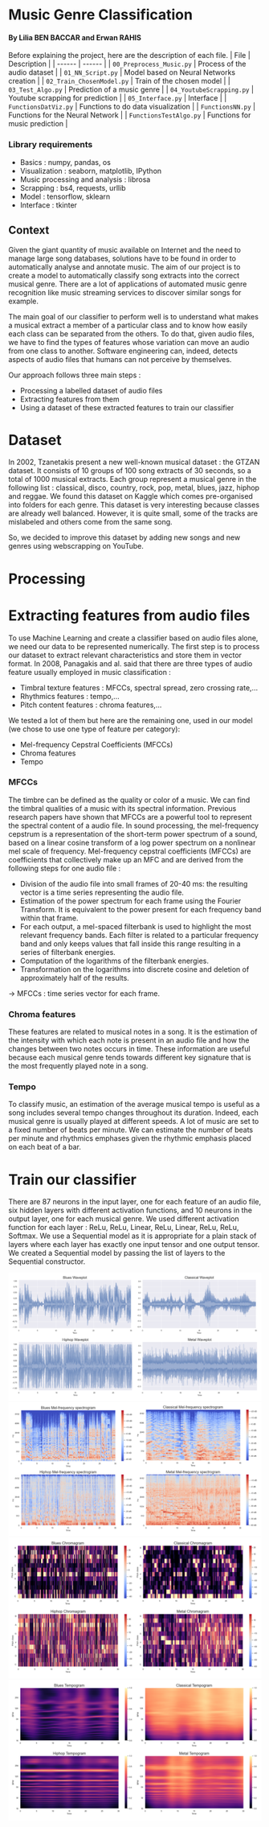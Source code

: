 # Music Genre Classification
#### By Lilia BEN BACCAR and Erwan RAHIS
Before explaining the project, here are the description of each file.
| File | Description |
| ------ | ------ |
| `00_Preprocess_Music.py` | Process of the audio dataset |
| `01_NN_Script.py` | Model based on Neural Networks creation |
| `02_Train_ChosenModel.py` | Train of the chosen model |
| `03_Test_Algo.py` | Prediction of a music genre |
| `04_YoutubeScrapping.py` | Youtube scrapping for prediction |
| `05_Interface.py` | Interface |
| `FunctionsDatViz.py` | Functions to do data visualization |
| `FunctionsNN.py` | Functions for the Neural Network |
| `FunctionsTestAlgo.py` | Functions for music prediction |

### Library requirements  
  - Basics : numpy, pandas, os
  - Visualization : seaborn, matplotlib, IPython
  - Music processing and analysis : librosa
  - Scrapping : bs4, requests, urllib
  - Model : tensorflow, sklearn
  - Interface : tkinter

## Context 
Given the giant quantity of music available on Internet and the need to manage large song databases, solutions have to be found in order to automatically analyse and annotate music. The aim of our project is to create a model to automatically classify song extracts into the correct musical genre. There are a lot of applications of automated music genre recognition like music streaming services to discover similar songs for example.

The main goal of our classifier to perform well is to understand what makes a musical extract a member of a particular class and to know how easily each class can be separated from the others. To do that, given audio files, we have to find the types of features whose variation can move an audio from one class to another. Software engineering can, indeed, detects aspects of audio files that humans can not perceive by themselves. 

Our approach follows three main steps :
  - Processing a labelled dataset of audio files
  - Extracting features from them
  - Using a dataset of these extracted features to train our classifier

# Dataset
In 2002, Tzanetakis present a new well-known musical dataset : the GTZAN dataset. It consists of 10 groups of 100 song extracts of 30 seconds, so a total of 1000 musical extracts. Each group represent a musical genre in the following list : classical, disco, country, rock, pop, metal, blues, jazz, hiphop and reggae. 
We found this dataset on Kaggle which comes pre-organised into folders for each genre. This dataset is very interesting because classes are already well balanced. However, it is quite small, some of the tracks are mislabeled and others come from the same song. 

So, we decided to improve this dataset by adding new songs and new genres using webscrapping on YouTube.

# Processing

# Extracting features from audio files
To use Machine Learning and create a classifier based on audio files alone, we need our data to be represented numerically. The first step is to process our dataset to extract relevant characteristics and store them in vector format. 
In 2008, Panagakis and al. said that there are three types of audio feature usually employed in music classification :
  - Timbral texture features : MFCCs, spectral spread, zero crossing rate,…
  - Rhythmics features : tempo,…
  - Pitch content features : chroma features,…

We tested a lot of them but here are the remaining one, used in our model (we chose to use one type of feature per category):
  - Mel-frequency Cepstral Coefficients (MFCCs)
  - Chroma features
  - Tempo

### MFCCs
The timbre can be defined as the quality or color of a music. We can find the timbral qualities of a music with its spectral information. Previous research papers have shown that MFCCs are a powerful tool to represent the spectral content of a audio file.
In sound processing, the mel-frequency cepstrum is a representation of the short-term power spectrum of a sound, based on a linear cosine transform of a log power spectrum on a nonlinear mel scale of frequency. Mel-frequency cepstral coefficients (MFCCs) are coefficients that collectively make up an MFC and are derived from the following steps for one audio file :
  - Division of the audio file into small frames of 20-40 ms: the resulting vector is a time series representing the audio file.
  - Estimation of the power spectrum for each frame using the Fourier Transform. It is equivalent to the power present for each frequency band within that frame.
  - For each output, a mel-spaced filterbank is used to highlight the most relevant frequency bands. Each filter is related to a particular frequency band and only keeps values that fall inside this range resulting in a series of filterbank energies.
  - Computation of the logarithms of the filterbank energies.
  - Transformation on the logarithms into discrete cosine and deletion of approximately half of the results.
 
→ MFCCs : time series vector for each frame.

### Chroma features
These features are related to musical notes in a song. It is the estimation of the intensity with which each note is present in an audio file and how the changes between two notes occurs in time. These information are useful because each musical genre tends towards different key signature that is the most frequently played note in a song. 

### Tempo
To classify music, an estimation of the average musical tempo is useful as a song includes several tempo changes throughout its duration. Indeed, each musical genre is usually played at different speeds.  A lot of music are set to a fixed number of beats per minute. We can estimate the number of beats per minute and rhythmics emphases given the rhythmic emphasis placed on each beat of a bar.

# Train our classifier
There are 87 neurons in the input layer, one for each feature of an audio file, six hidden layers with different activation functions, and 10 neurons in the output layer, one for each musical genre. We used different activation function for each layer : ReLu, ReLu, Linear, ReLu, Linear, ReLu, ReLu, Softmax.
We use a Sequential model as it is appropriate for a plain stack of layers where each layer has exactly one input tensor and one output tensor. We created a Sequential model by passing the list of layers to the Sequential constructor.

![alt text](Python/Outputs/waveforms.png "Waveplot visualization of 4 different-genre musical extracts")
![alt text](Python/Outputs/MFCs.png "Mel-frequency spectrogram of 4 different-genre musical extracts")
![alt text](Python/Outputs/Chromagrams.png "Chromagram of 4 different-genre musical extracts")
![alt text](Python/Outputs/Tempograms.png "Tempogram of 4 different-genre musical extracts")
